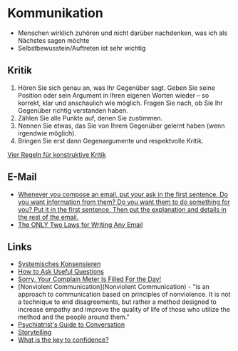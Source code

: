 # Kommunikation

- Menschen wirklich zuhören und nicht darüber nachdenken, was ich als Nächstes sagen möchte
- Selbstbewusstein/Auftreten ist sehr wichtig

## Kritik

1. Hören Sie sich genau an, was Ihr Gegenüber sagt. Geben Sie seine Position oder sein Argument in Ihren eigenen Worten wieder – so korrekt, klar und anschaulich wie möglich. Fragen Sie nach, ob Sie Ihr Gegenüber richtig verstanden haben.
2. Zählen Sie alle Punkte auf, denen Sie zustimmen.
3. Nennen Sie etwas, das Sie von Ihrem Gegenüber gelernt haben (wenn irgendwie möglich).
4. Bringen Sie erst dann Gegenargumente und respektvolle Kritik.

[Vier Regeln für konstruktive Kritik](https://forum-streitkultur.de/vier-regeln-konstruktive-kritik/)

## E-Mail

- [Whenever you compose an email, put your ask in the first sentence. Do you want information from them? Do you want them to do something for you? Put it in the first sentence. Then put the explanation and details in the rest of the email.](https://news.ycombinator.com/item?id=23064974)
- [The ONLY Two Laws for Writing Any Email](https://www.linkedin.com/pulse/only-two-laws-writing-any-email-henry-taylor/)

## Links

- [Systemisches Konsensieren](https://blog.objectbay.com/systemic-consensus-principle)
- [How to Ask Useful Questions](https://joshkaufman.net/how-to-ask-useful-questions/)
- [Sorry, Your Complain Meter Is Filled For the Day!](https://www.theemotionmachine.com/sorry-your-complain-meter-is-filled-for-the-day/)
- [Nonviolent Communication](Nonviolent Communication) - "is an approach to communication based on principles of nonviolence. It is not a technique to end disagreements, but rather a method designed to increase empathy and improve the quality of life of those who utilize the method and the people around them."
- [Psychiatrist's Guide to Conversation](https://www.youtube.com/watch?v=tIATzLf-y04)
- [Storytelling](https://www.julian.com/blog/storytelling)
- [What is the key to confidence?](https://www.quora.com/I-cant-seem-to-figure-out-how-so-many-people-are-so-confident-when-talking-to-others-and-conversing-in-general-I-find-it-hard-to-talk-to-certain-people-and-especially-new-people-What-is-the-key-to-confidence/answer/Waqas-Hassn?ch=10&oid=90171715&share=4fc597eb&srid=uoDLKq&target_type=answer)